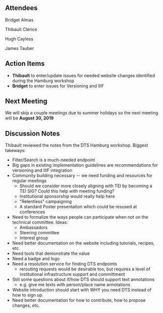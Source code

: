 ## Attendees

Bridget Almas

Thibault Clerice

Hugh Cayless

James Tauber

## Action Items

* **Thibault** to enter/update issues for needed website changes identified during the Hamburg workshop
* **Bridget** to enter issues for Versioning and IIIF 

## Next Meeting

We will skip a couple meetings due to summer holidays so the next meeting will be **August 30, 2019**


## Discussion Notes

Thibault reviewed the notes from the DTS Hamburg workshop. Biggest takeways:

* Filter/Search is a much-needed endpoint
* Big gaps in existing implementation guidelines are recommendations for versioning and IIIF integration
* Community building necessary -- we need funding and resources for regular meetings
    * Should we consider more closely aligning with TEI by becoming a TEI SIG? Could this help with meeting funding?
    * Institutional sponsorship would really help here
    * "Relentless" campaigning
    * A standard Poster presentation which could be resused at conferences
* Need to formalize the ways people can participate when not on the technical committee. Ideas:
    * Ambassadors
    * Steering committee
    * Interest group
* Need better documentation on the website including tutorials, recipes, etc.
* Need tools that demonstrate the value
* Need a badge and logo
* Need a resolution service for finding DTS endpoints
    * rerouting requests would be desirable too, but requires a level of institutional infrastructure support and committment
* Still some questions about if/how DTS should support text annotations
    * e.g. give me texts with person/place name annotations
* Website introduction should start with WHY you need DTS instead of how to sign up.
* Need better documentation for how to contribute, how to propose changes, etc. 


